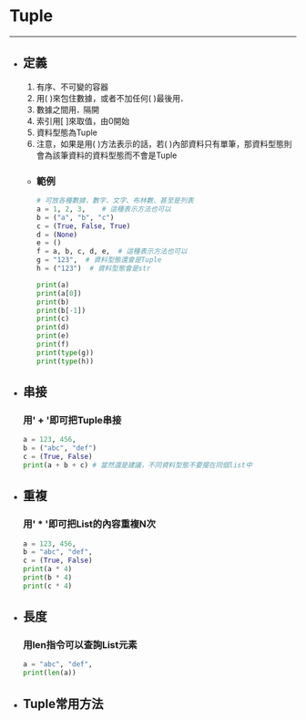 # Tuple
---

+ ## 定義
  1. 有序、不可變的容器
  1. 用( )來包住數據，或者不加任何( )最後用`，`
  1. 數據之間用`，`隔開
  1. 索引用[ ]來取值，由0開始
  1. 資料型態為Tuple
  1. 注意，如果是用( )方法表示的話，若( )內部資料只有單筆，那資料型態則會為該筆資料的資料型態而不會是Tuple
  + ### 範例
    ```python
    # 可放各種數據，數字、文字、布林數、甚至是列表
    a = 1, 2, 3,    # 這種表示方法也可以
    b = ("a", "b", "c")
    c = (True, False, True)
    d = (None)
    e = ()
    f = a, b, c, d, e,  # 這種表示方法也可以
    g = "123",  # 資料型態還會是Tuple
    h = ("123")  # 資料型態會是str

    print(a)
    print(a[0])
    print(b)
    print(b[-1])
    print(c)
    print(d)
    print(e)
    print(f)
    print(type(g))
    print(type(h))
    ```
+ ## 串接
    ### 用' + '即可把Tuple串接

    ```python
    a = 123, 456,
    b = ("abc", "def")
    c = (True, False)
    print(a + b + c) # 當然還是建議，不同資料型態不要擺在同個list中
    ```
+ ## 重複
    ### 用' * '即可把List的內容重複N次
    ```python
    a = 123, 456,
    b = "abc", "def",
    c = (True, False)
    print(a * 4)
    print(b * 4)
    print(c * 4)
    ```
+ ## 長度
    ### 用len指令可以查詢List元素

    ```python
    a = "abc", "def",
    print(len(a))
    ```
+ ## Tuple常用方法
